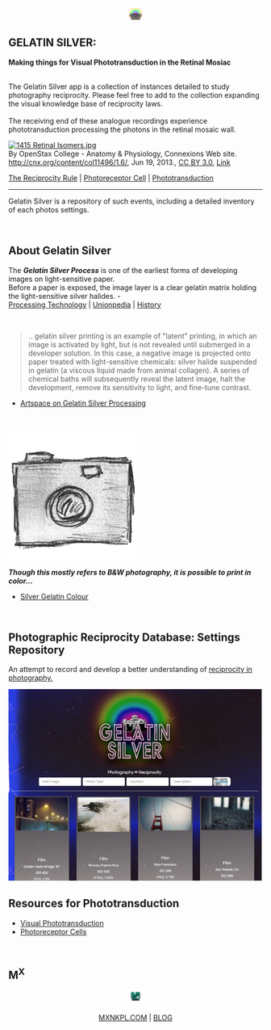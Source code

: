 <div align="center">
<img src="public/images/leicaglow.png" style="width:auto; max-height:25px;"></img>
</div>

## GELATIN SILVER:

**Making things for Visual Phototransduction in the Retinal Mosiac**

<br>
The Gelatin Silver app is a collection of instances detailed to study photography reciprocity. Please feel free to add to the collection expanding the visual knowledge base of reciprocity laws.
<br>
<br  />
The receiving end of these analogue recordings experience phototransduction processing the photons in the retinal mosaic wall.
<br>

<p><a href="https://commons.wikimedia.org/wiki/File:1415_Retinal_Isomers.jpg#/media/File:1415_Retinal_Isomers.jpg"><img src="https://upload.wikimedia.org/wikipedia/commons/thumb/f/f8/1415_Retinal_Isomers.jpg/1200px-1415_Retinal_Isomers.jpg" alt="1415 Retinal Isomers.jpg"></a><br>By OpenStax College - Anatomy &amp; Physiology, Connexions Web site.
<br> <a rel="nofollow" class="external free" href="http://cnx.org/content/col11496/1.6/">http://cnx.org/content/col11496/1.6/</a>, Jun 19, 2013., <a href="https://creativecommons.org/licenses/by/3.0" title="Creative Commons Attribution 3.0">CC BY 3.0</a>, <a href="https://commons.wikimedia.org/w/index.php?curid=30148001">Link</a></p>

[The Reciprocity Rule](https://www.apogeephoto.com/the-reciprocity-rule-in-photography/) | [Photoreceptor Cell](https://en.wikipedia.org/wiki/Photoreceptor_cell) | [Phototransduction](https://en.wikipedia.org/wiki/Photoreceptor_cell)


---


Gelatin Silver is a repository of such events, including a detailed inventory of each photos settings.

<br   />


##  About Gelatin Silver
The **_Gelatin Silver Process_** is one of the earliest forms of developing images on light-sensitive paper.<br>
Before a paper is exposed, the image layer is a clear gelatin matrix holding the light-sensitive silver halides. - <br>
[Processing Technology](https://en.wikipedia.org/wiki/Gelatin_silver_process#Technology)
|
[Unionpedia](https://en.unionpedia.org/Gelatin_silver_process) | [History](https://smarthistory.org/the-gelatin-silver-process-10-of-12/)

<br />

> .. gelatin silver printing is an example of "latent" printing, in which an image is activated by light, but is not revealed until submerged in a developer solution. In this case, a negative image is projected onto paper treated with light-sensitive chemicals: silver halide suspended in gelatin (a viscous liquid made from animal collagen). A series of chemical baths will subsequently reveal the latent image, halt the development, remove its sensitivity to light, and fine-tune contrast.

- [Artspace on Gelatin Silver Processing](https://www.artspace.com/magazine/art_101/collecting-101/whats-a-chromogenic-pigment-or-gelatin-print-the-ultimate-guide-to-digital-and-chemical-photo-54752)


<br  />

![Sketched out cam](public/images/photocam.png)
<br>

**_Though this mostly refers to B&W photography, it is possible to print in color..._**
<br>
 - [Silver Gelatin Colour](https://www.analoguelab.com.au/techniques-and-materials/silver-gelatin-colour/)
<br>

## Photographic Reciprocity Database: Settings Repository
An attempt to record and develop a better understanding of [reciprocity in photography.](https://www.picturecorrect.com/tips/understanding-reciprocity-in-photography/)
<br>

![Gelatin Silver Homepage](home.png)



## Resources for Phototransduction
* [Visual Phototransduction](https://reactome.org/content/detail/R-HSA-2187338)
* [Photoreceptor Cells](https://en.wikipedia.org/wiki/Photoreceptor_cell)


<br   />


## M<sup>X</sup>

<div align="center">
<img src="mx-seafoam.png" style="width:auto; max-height:25px;"></img>
</div>
<br   />
<div align="center">
<a href="https//mxnkpl.com/"> MXNKPL.COM</a> | <a href="https//mxnkpl.com/blog/" >BLOG </a>

</div>
